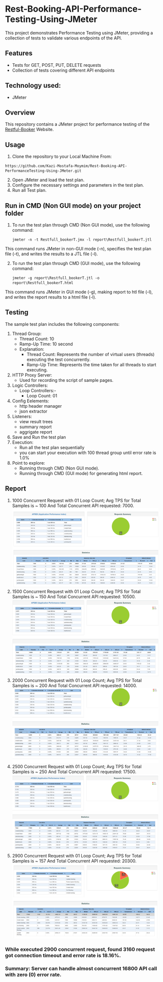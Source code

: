# Rest-Booking-API-Performance-Testing-Using-JMeter
This project demonstrates Performance Testing using JMeter, providing a collection of tests to validate various endpoints of the API.

## Features
* Tests for GET, POST, PUT, DELETE requests
* Collection of tests covering different API endpoints

## Technology used:
- JMeter

## Overview
This repository contains a JMeter project for performance testing of the [Restful-Booker](https://restful-booker.herokuapp.com/apidoc/index.html) Website.

## Usage
1. Clone the repository to your Local Machine From:
````
https://github.com/Kazi-Mostafa-Moymim/Rest-Booking-API-PerformanceTesting-Using-JMeter.git
````
2. Open JMeter and load the test plan.
3. Configure the necessary settings and parameters in the test plan.
4. Run all Test plan.

## Run in CMD (Non GUI mode) on your project folder
1. To run the test plan through CMD (Non GUI mode), use the following command:
    ````
    jmeter -n -t Restfull_bookerT.jmx -l report\Restfull_bookerT.jtl
    ````
This command runs JMeter in non-GUI mode (-n), specifies the test plan file (-t), and writes the results to a JTL file (-l).

2. To run the test plan through CMD (GUI mode), use the following command:
    ````
    jmeter -g report\Restfull_bookerT.jtl -o report\Restfull_bookerT.html
    ````
This command runs JMeter in GUI mode (-g), making report to htl file (-l), and writes the report results to a html file (-l).

## Testing
The sample test plan includes the following components:
1. Thread Group:
    * Thread Count: 10
    * Ramp-Up Time: 10 second
    * Explanation:
       * Thread Count: Represents the number of virtual users (threads) executing the test concurrently.
       * Ramp-Up Time: Represents the time taken for all threads to start executing.
2. HTTP Proxy Server:
    * Used for recording the script of sample pages.
3. Logic Controllers:
    * Loop Controllers:-
       * Loop Count: 01
4. Config Eelements:
    * http header manager
    * json extractor
5. Listeners:
    * view result trees
    * summary report
    * aggrigate report
6. Save and Run the test plan
7. Execution:
    * Run all the test plan sequentially
    * you can start your execution with 100 thread group until error rate is 1.0%
8. Point to explore:
    * Running through CMD (Non GUI mode).
    * Running through CMD (GUI mode) for generating html report.
## Report 
1. 1000 Concurrent Request with 01 Loop Count; Avg TPS for Total Samples is ~ 100 And Total Concurrent API requested: 7000.
       ![1000](https://github.com/Kazi-Mostafa-Moymim/Rest-Booking-API-PerformanceTesting-Using-JMeter/blob/cc1a7e5dc61d7de55384005b5a3718f4f588b8e3/Screenshot/1000.png)
2. 1500 Concurrent Request with 01 Loop Count; Avg TPS for Total Samples is ~ 150 And Total Concurrent API requested: 10500.
       ![1500](https://github.com/Kazi-Mostafa-Moymim/Rest-Booking-API-PerformanceTesting-Using-JMeter/blob/cc1a7e5dc61d7de55384005b5a3718f4f588b8e3/Screenshot/1500.png)
3. 2000 Concurrent Request with 01 Loop Count; Avg TPS for Total Samples is ~ 200 And Total Concurrent API requested: 14000.
       ![2000](https://github.com/Kazi-Mostafa-Moymim/Rest-Booking-API-PerformanceTesting-Using-JMeter/blob/cc1a7e5dc61d7de55384005b5a3718f4f588b8e3/Screenshot/500.png)
4. 2500 Concurrent Request with 01 Loop Count; Avg TPS for Total Samples is ~ 250 And Total Concurrent API requested: 17500.
       ![2500](https://github.com/Kazi-Mostafa-Moymim/Rest-Booking-API-PerformanceTesting-Using-JMeter/blob/cc1a7e5dc61d7de55384005b5a3718f4f588b8e3/Screenshot/2500.png)
5. 2900 Concurrent Request with 01 Loop Count; Avg TPS for Total Samples is ~ 157 And Total Concurrent API requested: 20300.
       ![2900](https://github.com/Kazi-Mostafa-Moymim/Rest-Booking-API-PerformanceTesting-Using-JMeter/blob/cc1a7e5dc61d7de55384005b5a3718f4f588b8e3/Screenshot/2900.png)
### While executed 2900 concurrent request, found  3160 request got connection timeout and error rate is 18.16%. 
### Summary: Server can handle almost concurrent 16800 API call with  zero (0) error rate.

